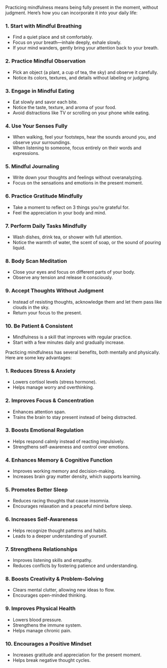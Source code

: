 Practicing mindfulness means being fully present in the moment, without judgment. Here’s how you can incorporate it into your daily life:  

### **1. Start with Mindful Breathing**  
- Find a quiet place and sit comfortably.  
- Focus on your breath—inhale deeply, exhale slowly.  
- If your mind wanders, gently bring your attention back to your breath.  

### **2. Practice Mindful Observation**  
- Pick an object (a plant, a cup of tea, the sky) and observe it carefully.  
- Notice its colors, textures, and details without labeling or judging.  

### **3. Engage in Mindful Eating**  
- Eat slowly and savor each bite.  
- Notice the taste, texture, and aroma of your food.  
- Avoid distractions like TV or scrolling on your phone while eating.  

### **4. Use Your Senses Fully**  
- When walking, feel your footsteps, hear the sounds around you, and observe your surroundings.  
- When listening to someone, focus entirely on their words and expressions.  

### **5. Mindful Journaling**  
- Write down your thoughts and feelings without overanalyzing.  
- Focus on the sensations and emotions in the present moment.  

### **6. Practice Gratitude Mindfully**  
- Take a moment to reflect on 3 things you’re grateful for.  
- Feel the appreciation in your body and mind.  

### **7. Perform Daily Tasks Mindfully**  
- Wash dishes, drink tea, or shower with full attention.  
- Notice the warmth of water, the scent of soap, or the sound of pouring liquid.  

### **8. Body Scan Meditation**  
- Close your eyes and focus on different parts of your body.  
- Observe any tension and release it consciously.  

### **9. Accept Thoughts Without Judgment**  
- Instead of resisting thoughts, acknowledge them and let them pass like clouds in the sky.  
- Return your focus to the present.  

### **10. Be Patient & Consistent**  
- Mindfulness is a skill that improves with regular practice.  
- Start with a few minutes daily and gradually increase.  

Practicing mindfulness has several benefits, both mentally and physically. Here are some key advantages:  

### **1. Reduces Stress & Anxiety**  
- Lowers cortisol levels (stress hormone).  
- Helps manage worry and overthinking.  

### **2. Improves Focus & Concentration**  
- Enhances attention span.  
- Trains the brain to stay present instead of being distracted.  

### **3. Boosts Emotional Regulation**  
- Helps respond calmly instead of reacting impulsively.  
- Strengthens self-awareness and control over emotions.  

### **4. Enhances Memory & Cognitive Function**  
- Improves working memory and decision-making.  
- Increases brain gray matter density, which supports learning.  

### **5. Promotes Better Sleep**  
- Reduces racing thoughts that cause insomnia.  
- Encourages relaxation and a peaceful mind before sleep.  

### **6. Increases Self-Awareness**  
- Helps recognize thought patterns and habits.  
- Leads to a deeper understanding of yourself.  

### **7. Strengthens Relationships**  
- Improves listening skills and empathy.  
- Reduces conflicts by fostering patience and understanding.  

### **8. Boosts Creativity & Problem-Solving**  
- Clears mental clutter, allowing new ideas to flow.  
- Encourages open-minded thinking.  

### **9. Improves Physical Health**  
- Lowers blood pressure.  
- Strengthens the immune system.  
- Helps manage chronic pain.  

### **10. Encourages a Positive Mindset**  
- Increases gratitude and appreciation for the present moment.  
- Helps break negative thought cycles.  
